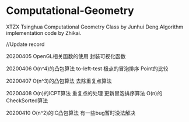 # Computational-Geometry
XTZX Tsinghua Computational Geometry Class by Junhui Deng.Algorithm implementation code by Zhikai.

//Update record

20200405 OpenGL相关函数的使用 封装可视化函数

20200406 O(n^4)的凸包算法 to-left-test 极点的冒泡排序 Point的比较

20200407 O(n^3)的凸包算法 去除重复点算法

20200408 O(n)的ICPT算法 重复点的处理 更新冒泡排序算法 O(n)的CheckSorted算法

20200410 O(n^2)的IC凸包算法 有一些bug暂时没法解决